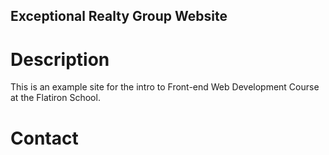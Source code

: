 Exceptional Realty Group Website
---

# Description

This is an example site for the intro to Front-end Web 
Development Course at the Flatiron School.

# Contact
